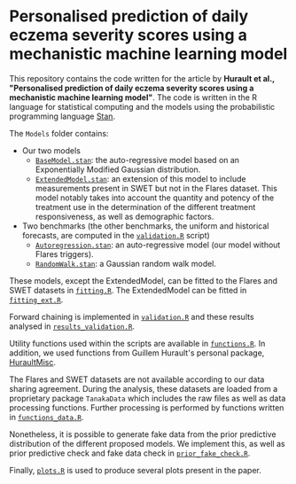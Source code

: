 # Personalised prediction of daily eczema severity scores using a mechanistic machine learning model

This repository contains the code written for the article by **Hurault et al., "Personalised prediction of daily eczema severity scores  using a mechanistic machine learning model"**.
The code is written in the R language for statistical computing and the models using the probabilistic programming language [Stan](https://mc-stan.org/).

The `Models` folder contains:

- Our two models
  - [`BaseModel.stan`](Models/BaseModel.stan): the auto-regressive model based on an Exponentially Modified Gaussian distribution.
  - [`ExtendedModel.stan`](Models/ExtendedModel.stan): an extension of this model to include measurements present in SWET but not in the Flares dataset.
This model notably takes into account the quantity and potency of the treatment use in the determination of the different treatment responsiveness, as well as demographic factors.
- Two benchmarks (the other benchmarks, the uniform and historical forecasts, are computed in the [`validation.R`](validation.R) script)
  - [`Autoregression.stan`](Models/Autoregression.stan): an auto-regressive model (our model without Flares triggers).
  - [`RandomWalk.stan`](Models/RandomWalk.stan): a Gaussian random walk model.

These models, except the ExtendedModel, can be fitted to the Flares and SWET datasets in [`fitting.R`](fitting.R).
The ExtendedModel can be fitted in [`fitting_ext.R`](fitting_ext.R).

Forward chaining is implemented in [`validation.R`](validation.R) and these results analysed in [`results_validation.R`](results_validation.R).

Utility functions used within the scripts are available in [`functions.R`](functions.R).
In addition, we used functions from Guillem Hurault's personal package, [HuraultMisc](https://github.com/ghurault/HuraultMisc).

The Flares and SWET datasets are not available according to our data sharing agreement.
During the analysis, these datasets are loaded from a proprietary package `TanakaData` which includes the raw files as well as data processing functions.
Further processing is performed by functions written in [`functions_data.R`](functions_data.R).

Nonetheless, it is possible to generate fake data from the prior predictive distribution of the different proposed models.
We implement this, as well as prior predictive check and fake data check in [`prior_fake_check.R`](prior_fake_check.R).

Finally, [`plots.R`](plots.R) is used to produce several plots present in the paper.
